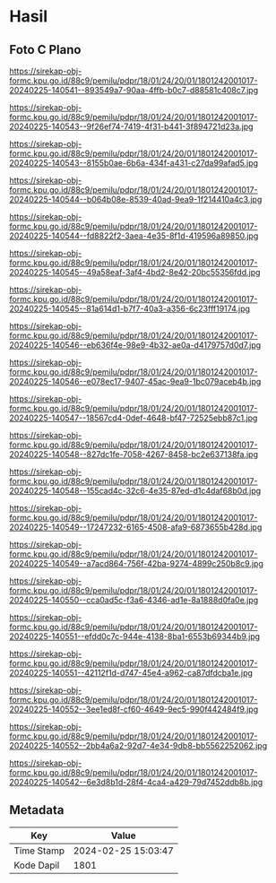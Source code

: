 # Hasil

## Foto C Plano

https://sirekap-obj-formc.kpu.go.id/88c9/pemilu/pdpr/18/01/24/20/01/1801242001017-20240225-140541--893549a7-90aa-4ffb-b0c7-d88581c408c7.jpg

https://sirekap-obj-formc.kpu.go.id/88c9/pemilu/pdpr/18/01/24/20/01/1801242001017-20240225-140543--9f26ef74-7419-4f31-b441-3f894721d23a.jpg

https://sirekap-obj-formc.kpu.go.id/88c9/pemilu/pdpr/18/01/24/20/01/1801242001017-20240225-140543--8155b0ae-6b6a-434f-a431-c27da99afad5.jpg

https://sirekap-obj-formc.kpu.go.id/88c9/pemilu/pdpr/18/01/24/20/01/1801242001017-20240225-140544--b064b08e-8539-40ad-9ea9-1f214410a4c3.jpg

https://sirekap-obj-formc.kpu.go.id/88c9/pemilu/pdpr/18/01/24/20/01/1801242001017-20240225-140544--fd8822f2-3aea-4e35-8f1d-419596a89850.jpg

https://sirekap-obj-formc.kpu.go.id/88c9/pemilu/pdpr/18/01/24/20/01/1801242001017-20240225-140545--49a58eaf-3af4-4bd2-8e42-20bc55356fdd.jpg

https://sirekap-obj-formc.kpu.go.id/88c9/pemilu/pdpr/18/01/24/20/01/1801242001017-20240225-140545--81a614d1-b7f7-40a3-a356-6c23fff19174.jpg

https://sirekap-obj-formc.kpu.go.id/88c9/pemilu/pdpr/18/01/24/20/01/1801242001017-20240225-140546--eb636f4e-98e9-4b32-ae0a-d4179757d0d7.jpg

https://sirekap-obj-formc.kpu.go.id/88c9/pemilu/pdpr/18/01/24/20/01/1801242001017-20240225-140546--e078ec17-9407-45ac-9ea9-1bc079aceb4b.jpg

https://sirekap-obj-formc.kpu.go.id/88c9/pemilu/pdpr/18/01/24/20/01/1801242001017-20240225-140547--18567cd4-0def-4648-bf47-72525ebb87c1.jpg

https://sirekap-obj-formc.kpu.go.id/88c9/pemilu/pdpr/18/01/24/20/01/1801242001017-20240225-140548--827dc1fe-7058-4267-8458-bc2e637138fa.jpg

https://sirekap-obj-formc.kpu.go.id/88c9/pemilu/pdpr/18/01/24/20/01/1801242001017-20240225-140548--155cad4c-32c6-4e35-87ed-d1c4daf68b0d.jpg

https://sirekap-obj-formc.kpu.go.id/88c9/pemilu/pdpr/18/01/24/20/01/1801242001017-20240225-140549--17247232-6165-4508-afa9-6873655b428d.jpg

https://sirekap-obj-formc.kpu.go.id/88c9/pemilu/pdpr/18/01/24/20/01/1801242001017-20240225-140549--a7acd864-756f-42ba-9274-4899c250b8c9.jpg

https://sirekap-obj-formc.kpu.go.id/88c9/pemilu/pdpr/18/01/24/20/01/1801242001017-20240225-140550--cca0ad5c-f3a6-4346-ad1e-8a1888d0fa0e.jpg

https://sirekap-obj-formc.kpu.go.id/88c9/pemilu/pdpr/18/01/24/20/01/1801242001017-20240225-140551--efdd0c7c-944e-4138-8ba1-6553b69344b9.jpg

https://sirekap-obj-formc.kpu.go.id/88c9/pemilu/pdpr/18/01/24/20/01/1801242001017-20240225-140551--42112f1d-d747-45e4-a962-ca87dfdcba1e.jpg

https://sirekap-obj-formc.kpu.go.id/88c9/pemilu/pdpr/18/01/24/20/01/1801242001017-20240225-140552--3ee1ed8f-cf60-4649-9ec5-990f442484f9.jpg

https://sirekap-obj-formc.kpu.go.id/88c9/pemilu/pdpr/18/01/24/20/01/1801242001017-20240225-140552--2bb4a6a2-92d7-4e34-9db8-bb5562252062.jpg

https://sirekap-obj-formc.kpu.go.id/88c9/pemilu/pdpr/18/01/24/20/01/1801242001017-20240225-140542--6e3d8b1d-28f4-4ca4-a429-79d7452ddb8b.jpg


## Metadata

| Key        | Value               |
| ---------- | ------------------- |
| Time Stamp | 2024-02-25 15:03:47 |
| Kode Dapil | 1801                |



